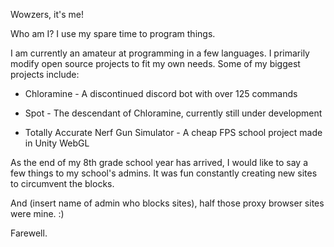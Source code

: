Wowzers, it's me!

Who am I? I use my spare time to program things.

I am currently an amateur at programming in a few languages. I primarily modify open source projects to fit my own needs.
Some of my biggest projects include:

- Chloramine - A discontinued discord bot with over 125 commands
 
- Spot - The descendant of Chloramine, currently still under development
 
- Totally Accurate Nerf Gun Simulator - A cheap FPS school project made in Unity WebGL


As the end of my 8th grade school year has arrived, I would like to say a few things to my school's admins.
It was fun constantly creating new sites to circumvent the blocks.

And (insert name of admin who blocks sites), half those proxy browser sites were mine. :)

Farewell.
